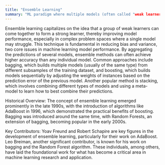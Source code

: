 ```yaml
---
title: "Ensemble Learning"
summary: "ML paradigm where multiple models (often called "weak learners") are trained to solve the same problem and combined to improve the accuracy of predictions."
---
```

Ensemble learning capitalizes on the idea that a group of weak learners can come together to form a strong learner, thereby improving model performance, especially in complex problem spaces where a single model may struggle. This technique is fundamental in reducing bias and variance, two core issues in machine learning model performance. By aggregating the predictions of several models, ensemble methods can often achieve higher accuracy than any individual model. Common approaches include bagging, which builds multiple models (usually of the same type) from different subsamples of the training dataset, and boosting, which builds models sequentially by adjusting the weights of instances based on the prediction error of the previous model. Another popular method is stacking, which involves combining different types of models and using a meta-model to learn how to best combine their predictions.

Historical Overview: The concept of ensemble learning emerged prominently in the late 1990s, with the introduction of algorithms like AdaBoost in 1996, which demonstrated the practical benefits of boosting. Bagging was introduced around the same time, with Random Forests, an extension of bagging, becoming popular in the early 2000s.

Key Contributors: Yoav Freund and Robert Schapire are key figures in the development of ensemble learning, particularly for their work on AdaBoost. Leo Breiman, another significant contributor, is known for his work on bagging and the Random Forest algorithm. These individuals, among others, have laid the foundational work for what has become a critical area in machine learning research and application.


